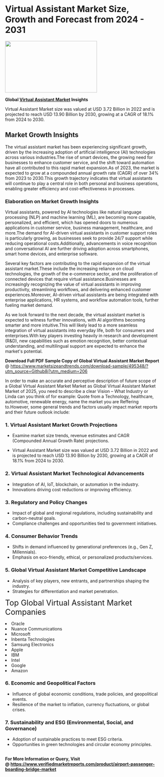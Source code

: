 <H1>Virtual Assistant Market Size, Growth and Forecast from 2024 - 2031</H1><img class="aligncenter size-medium wp-image-584254" src="https://thirdeyenews.in/wp-content/uploads/2024/09/Global-Market-Research-300x168.jpeg" alt="" width="300" height="168" /><p><strong>Global&nbsp;<a href="https://www.marketsizeandtrends.com/download-sample/495348/?utm_source=Github8j?utm_medium=206">Virtual Assistant Market</a> Insights</strong></p><p>Virtual Assistant Market size was valued at USD 3.72 Billion in 2022 and is projected to reach USD 13.90 Billion by 2030, growing at a CAGR of 18.1% from 2024 to 2030.</p><p><h2>Market Growth Insights</h2> <p>The virtual assistant market has been experiencing significant growth, driven by the increasing adoption of artificial intelligence (AI) technologies across various industries.The rise of smart devices, the growing need for businesses to enhance customer service, and the shift toward automation have all contributed to this rapid market expansion.As of 2023, the market is expected to grow at a compounded annual growth rate (CAGR) of over 34% from 2023 to 2030.This growth trajectory indicates that virtual assistants will continue to play a central role in both personal and business operations, enabling greater efficiency and cost-effectiveness in processes.</p> <h3>Elaboration on Market Growth Insights</h3> <p>Virtual assistants, powered by AI technologies like natural language processing (NLP) and machine learning (ML), are becoming more capable, personalized, and efficient, which has opened doors to numerous applications in customer service, business management, healthcare, and more.The demand for AI-driven virtual assistants in customer support roles is particularly growing, as businesses seek to provide 24/7 support while reducing operational costs.Additionally, advancements in voice recognition and conversational AI are further driving adoption across smartphones, smart home devices, and enterprise software.</p> <p>Several key factors are contributing to the rapid expansion of the virtual assistant market.These include the increasing reliance on cloud technologies, the growth of the e-commerce sector, and the proliferation of connected devices that require virtual assistance.Businesses are increasingly recognizing the value of virtual assistants in improving productivity, streamlining workflows, and delivering enhanced customer experiences.Moreover, AI-driven virtual assistants are being integrated with enterprise applications, HR systems, and workflow automation tools, further fueling market demand.</p> <p>As we look forward to the next decade, the virtual assistant market is expected to witness further innovations, with AI algorithms becoming smarter and more intuitive.This will likely lead to a more seamless integration of virtual assistants into everyday life, both for consumers and enterprises.With key players investing heavily in research and development (R&D), new capabilities such as emotion recognition, better contextual understanding, and multilingual support are expected to enhance the market's potential.</p> <p><span class=""><strong>Download Full PDF Sample Copy of Global Virtual Assistant Market Report</strong> @ <a href="https://www.marketsizeandtrends.com/download-sample/495348/?utm_source=Github8j?utm_medium=206" target="_blank">https://www.marketsizeandtrends.com/download-sample/495348/?utm_source=Github8j?utm_medium=206</a></span></p><p>In order to make an accurate and perceptive description of future scope of a Global&nbsp;Virtual Assistant Market Market as Global&nbsp;Virtual Assistant Market Market of 2025, you need to describe a clear Vision &ndash; What Industry or Linda can you think of for example: Quote from a Technology, healthcare, automotive, renewable energy, name the market you are Reffering to.However, some general trends and factors usually impact market reports and their future outlook include:</p><h3>1.&nbsp;<strong>Virtual Assistant Market Growth Projections</strong></h3><ul><li>Examine market size trends, revenue estimates and CAGR (Compounded Annual Growth Rate) projections.</li><li><p>Virtual Assistant Market size was valued at USD 3.72 Billion in 2022 and is projected to reach USD 13.90 Billion by 2030, growing at a CAGR of 18.1% from 2024 to 2030.</p></li></ul><h3>2.&nbsp;<strong>Virtual Assistant Market Technological Advancements</strong></h3><ul><li>Integration of AI, IoT, blockchain, or automation in the industry.</li><li>Innovations driving cost reductions or improving efficiency.</li></ul><h3>3.&nbsp;<strong>Regulatory and Policy Changes</strong></h3><ul><li>Impact of global and regional regulations, including sustainability and carbon-neutral goals.</li><li>Compliance challenges and opportunities tied to government initiatives.</li></ul><h3>4.&nbsp;<strong>Consumer Behavior Trends</strong></h3><ul><li>Shifts in demand influenced by generational preferences (e.g., Gen Z, Millennials).</li><li>Emphasis on eco-friendly, ethical, or personalized products/services.</li></ul><h3>5.&nbsp;<strong>Global Virtual Assistant Market Competitive Landscape</strong></h3><ul><li>Analysis of key players, new entrants, and partnerships shaping the industry.</li><li>Strategies for differentiation and market penetration.</li></ul><p data-pm-slice="1 1 []"><span style="color: inherit; font-family: inherit; font-size: 25px;">Top Global Virtual Assistant Market Companies</span></p><div class="" data-test-id=""><p><li>Oracle</li><li> Nuance Communications</li><li> Microsoft</li><li> Inbenta Technologies</li><li> Samsung Electronics</li><li> Apple</li><li> IBM</li><li> Intel</li><li> Google</li><li> Amazon</li></p></div><h3>6.&nbsp;<strong>Economic and Geopolitical Factors</strong></h3><ul><li>Influence of global economic conditions, trade policies, and geopolitical events.</li><li>Resilience of the market to inflation, currency fluctuations, or global crises.</li></ul><h3>7.&nbsp;<strong>Sustainability and ESG (Environmental, Social, and Governance)</strong></h3><ul><li>Adoption of sustainable practices to meet ESG criteria.</li><li>Opportunities in green technologies and circular economy principles.</li></ul><h2><strong style="font-size: 14px;">For More Information or Query, Visit @&nbsp;</strong><a style="background-color: #ffffff; font-size: 14px;" href="https://www.marketsizeandtrends.com/report/virtual-assistant-market/" target="_blank">https://www.verifiedmarketreports.com/product/airport-passenger-boarding-bridge-market</a></h2>